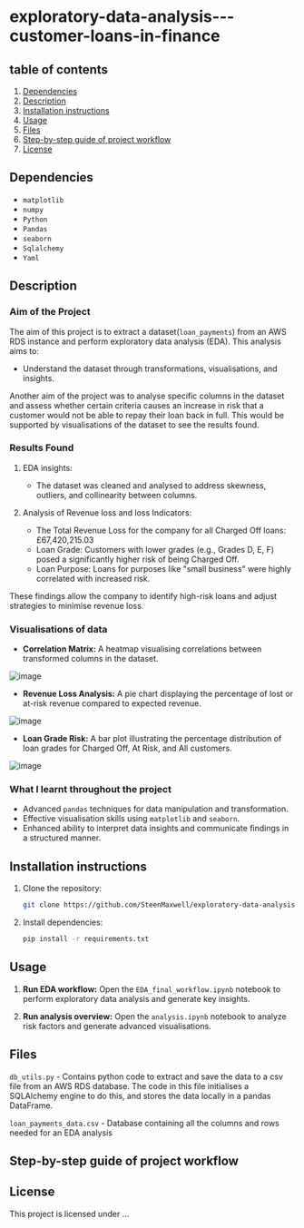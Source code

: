 # exploratory-data-analysis---customer-loans-in-finance

## table of contents
1. [Dependencies](#Dependencies)
2. [Description](#Description)
3. [Installation instructions](#Installation-instructions)
4. [Usage](#Usage)
5. [Files](#Files)
6. [Step-by-step guide of project workflow](#Step-by-step-guide-of-project-workflow)
7. [License](#License)

## Dependencies
- `matplotlib`
- `numpy`
- `Python` 
- `Pandas`
- `seaborn`
- `Sqlalchemy`
- `Yaml`


## Description
### Aim of the Project
The aim of this project is to extract a dataset(`loan_payments`) from an AWS RDS instance and perform exploratory data analysis (EDA). This analysis aims to:
- Understand the dataset through transformations, visualisations, and insights.

Another aim of the project was to analyse specific columns in the dataset and assess whether certain criteria causes an increase in risk that a customer would not be able to repay their loan back in full. This would be supported by visualisations of the dataset to see the results found.

### Results Found
1) EDA insights:
   - The dataset was cleaned and analysed to address skewness, outliers, and collinearity between columns.
  
2) Analysis of Revenue loss and loss Indicators:
   - The Total Revenue Loss for the company for all Charged Off loans: £67,420,215.03
   - Loan Grade: Customers with lower grades (e.g., Grades D, E, F) posed a significantly higher risk of being Charged Off.
   - Loan Purpose: Loans for purposes like "small business" were highly correlated with increased risk.
  
These findings allow the company to identify high-risk loans and adjust strategies to minimise revenue loss.

### Visualisations of data
- **Correlation Matrix:**
  A heatmap visualising correlations between transformed columns in the dataset.

![image](https://github.com/user-attachments/assets/93655245-9eff-4d2d-92e8-6e3979d23d93)

- **Revenue Loss Analysis:**
  A pie chart displaying the percentage of lost or at-risk revenue compared to expected revenue.
  
![image](https://github.com/user-attachments/assets/8f328f76-f84e-4c95-8d98-08623caf1942)

- **Loan Grade Risk:**
  A bar plot illustrating the percentage distribution of loan grades for Charged Off, At Risk, and All customers.
  
![image](https://github.com/user-attachments/assets/f7e752d2-b5b1-4cb9-952b-ab485df09823)



### What I learnt throughout the project
- Advanced `pandas` techniques for data manipulation and transformation.
- Effective visualisation skills using `matplotlib` and `seaborn`.
- Enhanced ability to interpret data insights and communicate findings in a structured manner.

## Installation instructions
1) Clone the repository:
   ```bash
   git clone https://github.com/SteenMaxwell/exploratory-data-analysis---customer-loans-in-finance681.git
   ```

2) Install dependencies:
   ```bash
   pip install -r requirements.txt
   ```

## Usage
1) **Run EDA workflow:**
   Open the `EDA_final_workflow.ipynb` notebook to perform exploratory data analysis and generate key insights.

2) **Run analysis overview:**
   Open the `analysis.ipynb` notebook to analyze risk factors and generate advanced visualisations.

## Files
`db_utils.py` - Contains python code to extract and save the data to a csv file from an AWS RDS database. The code in this file initialises a SQLAlchemy engine to do this, and stores the data locally in a pandas DataFrame.

`loan_payments_data.csv` - Database containing all the columns and rows needed for an EDA analysis


## Step-by-step guide of project workflow


## License 
This project is licensed under ...
